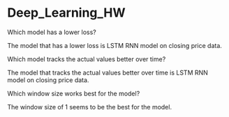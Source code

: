 # Deep_Learning_HW

Which model has a lower loss?

The model that has a lower loss is LSTM RNN model on closing price data.

Which model tracks the actual values better over time?

The model that tracks the actual values better over time is LSTM RNN model on closing price data.

Which window size works best for the model?

The window size of 1 seems to be the best for the model.  

